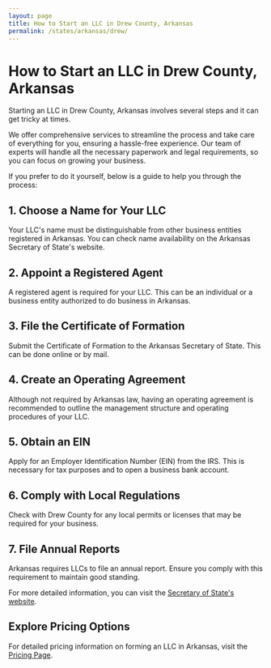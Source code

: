 ```yaml
---
layout: page
title: How to Start an LLC in Drew County, Arkansas
permalink: /states/arkansas/drew/
---
```


<h1>How to Start an LLC in Drew County, Arkansas</h1>

<p>Starting an LLC in Drew County, Arkansas involves several steps and it can get tricky at times.</p>

<p>We offer comprehensive services to streamline the process and take care of everything for you, ensuring a hassle-free experience. Our team of experts will handle all the necessary paperwork and legal requirements, so you can focus on growing your business.</p>

<p>If you prefer to do it yourself, below is a guide to help you through the process:</p>

<h2>1. Choose a Name for Your LLC</h2>
<p>Your LLC's name must be distinguishable from other business entities registered in Arkansas. You can check name availability on the Arkansas Secretary of State's website.</p>

<h2>2. Appoint a Registered Agent</h2>
<p>A registered agent is required for your LLC. This can be an individual or a business entity authorized to do business in Arkansas.</p>

<h2>3. File the Certificate of Formation</h2>
<p>Submit the Certificate of Formation to the Arkansas Secretary of State. This can be done online or by mail.</p>

<h2>4. Create an Operating Agreement</h2>
<p>Although not required by Arkansas law, having an operating agreement is recommended to outline the management structure and operating procedures of your LLC.</p>

<h2>5. Obtain an EIN</h2>
<p>Apply for an Employer Identification Number (EIN) from the IRS. This is necessary for tax purposes and to open a business bank account.</p>

<h2>6. Comply with Local Regulations</h2>
<p>Check with Drew County for any local permits or licenses that may be required for your business.</p>

<h2>7. File Annual Reports</h2>
<p>Arkansas requires LLCs to file an annual report. Ensure you comply with this requirement to maintain good standing.</p>

<p>For more detailed information, you can visit the <a href="https://www.sos.arkansas.gov/">Secretary of State's website</a>.</p>

<h2>Explore Pricing Options</h2>
<p>For detailed pricing information on forming an LLC in Arkansas, visit the <a href="{ '/new-pricing/' | relative_url }">Pricing Page</a>.</p>
